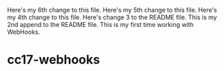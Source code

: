 Here's my 6th change to this file.
Here's my 5th change to this file.
Here's my 4th change to this file.
Here's change 3 to the README file.
This is my 2nd append to the README file.
This is my first time working with WebHooks.
# cc17-webhooks
